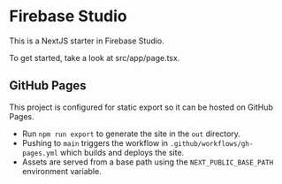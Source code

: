 # Firebase Studio

This is a NextJS starter in Firebase Studio.

To get started, take a look at src/app/page.tsx.

## GitHub Pages

This project is configured for static export so it can be hosted on GitHub Pages.

- Run `npm run export` to generate the site in the `out` directory.
- Pushing to `main` triggers the workflow in `.github/workflows/gh-pages.yml` which builds and deploys the site.
- Assets are served from a base path using the `NEXT_PUBLIC_BASE_PATH` environment variable.
